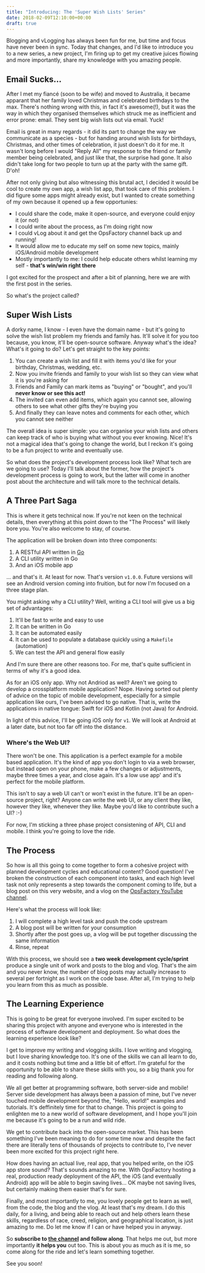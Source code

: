 ```yaml
---
title: "Introducing: The 'Super Wish Lists' Series"
date: 2018-02-09T12:10:00+00:00
draft: true
---
```


Blogging and vLogging has always been fun for me, but time and focus have never been in sync. Today that changes, and I'd like to introduce you to a new series, a new project, I'm firing up to get my creative juices flowing and more importantly, share my knowledge with you amazing people.

## Email Sucks...
After I met my fiancé (soon to be wife) and moved to Australia, it became apparant that her family loved Christmas and celebrated birthdays to the max. There's nothing wrong with this, in fact it's awesome(!), but it was the way in which they organised themselves which struck me as inefficient and error prone: email. They sent big wish lists out via email. Yuck!

Email is great in many regards - it did its part to change the way we communicate as a species - but for handing around wish lists for birthdays, Christmas, and other times of celebration, it just doesn't do it for me. It wasn't long before I would "Reply All" my response to the friend or family member being celebrated, and just like that, the surprise had gone. It also didn't take long for two people to turn up at the party with the same gift. D'oh!

After not only giving but also witnessing this brutal act, I decided it would be cool to create my own app, a wish list app, that took care of this problem. I did figure some apps might already exist, but I wanted to create something of my own because it opened up a few opportunies:

* I could share the code, make it open-source, and everyone could enjoy it (or not)
* I could write about the process, as I'm doing right now
* I could vLog about it and get the OpsFactory channel back up and running!
* It would allow me to educate my self on some new topics, mainly iOS/Android mobile development
* Mostly importantly to me: I could help educate others whilst learning my self - **that's win/win right there**

I got excited for the prospect and after a bit of planning, here we are with the first post in the series.

So what's the project called?

## Super Wish Lists
A dorky name, I know - I even have the domain name - but it's going to solve the wish list problem my friends and family has. It'll solve it for you too because, you know, it'll be open-source software. Anyway what's the idea? What's it going to do? Let's get straight to the key points:

1. You can create a wish list and fill it with items you'd like for your birthday, Christmas, wedding, etc.
1. Now you invite friends and family to your wish list so they can view what it is you're asking for
1. Friends and Family can mark items as "buying" or "bought", and you'll **never know or see this act!**
1. The invited can even add items, which again you cannot see, allowing others to see what other gifts they're buying you
1. And finally they can leave notes and comments for each other, which you cannot see neither

The overall idea is super simple: you can organise your wish lists and others can keep track of who is buying what without you ever knowing. Nice! It's not a magical idea that's going to change the world, but I reckon it's going to be a fun project to write and eventually use. 

So what does the project's development process look like? What tech are we going to use? Today I'll talk about the former, how the project's development process is going to work, but the latter will come in another post about the architecture and will talk more to the technical details.

## A Three Part Saga
This is where it gets technical now. If you're not keen on the technical details, then everything at this point down to the "The Process" will likely bore you. You're also welcome to stay, of course.

The application will be broken down into three components:

1. A RESTful API written in [Go](https://golang.org/)
1. A CLI utility written in Go
1. And an iOS mobile app

... and that's it. At least for now. That's version `v1.0.0`. Future versions will see an Android version coming into fruition, but for now I'm focused on a three stage plan.

You might asking why a CLI utility? Well, writing a CLI tool will give us a big set of advantages:

1. It'll be fast to write and easy to use
1. It can be written in Go
1. It can be automated easily
1. It can be used to populate a database quickly using a `Makefile` (automation)
1. We can test the API and general flow easily

And I'm sure there are other reasons too. For me, that's quite sufficient in terms of why it's a good idea.

As for an iOS only app. Why not Andriod as well? Aren't we going to develop a crossplatform mobile application? Nope. Having sorted out plenty of advice on the topic of mobile development, especially for a simple application like ours, I've been advised to go native. That is, write the applications in native tongue: Swift for iOS and Kotlin (not Java) for Android.

In light of this advice, I'll be going iOS only for `v1`. We will look at Android at a later date, but not too far off into the distance.

### Where's the Web UI?
There won't be one. This application is a perfect example for a mobile based application. It's the kind of app you don't login to via a web browser, but instead open on your phone, make a few changes or adjustments, maybe three times a year, and close again. It's a low use app' and it's perfect for the mobile platform.

This isn't to say a web UI can't or won't exist in the future. It'll be an open-source project, right? Anyone can write the web UI, or any client they like, however they like, whenever they like. Maybe you'd like to contribute such a UI? :-)

For now, I'm sticking a three phase project consistening of API, CLI and mobile. I think you're going to love the ride.

## The Process
So how is all this going to come together to form a cohesive project with planned development cycles and educational content? Good question! I've broken the construction of each component into tasks, and each high level task not only represents a step towards the component coming to life, but a blog post on this very website, and a vlog on the [OpsFactory YouTube channel](https://www.youtube.com/opsfactory).

Here's what the process will look like:

1. I will complete a high level task and push the code upstream
1. A blog post will be written for your consumption
1. Shortly after the post goes up, a vlog will be put together discussing the same information
1. Rinse, repeat

With this process, we should see a **two week development cycle/sprint** produce a single unit of work and posts to the blog and vlog. That's the aim and you never know, the number of blog posts may actually increase to several per fortnight as I work on the code base. After all, I'm trying to help you learn from this as much as possible.

## The Learning Experience
This is going to be great for everyone involved. I'm super excited to be sharing this project with anyone and everyone who is interested in the process of software development and deployment. So what does the learning experience look like?

I get to improve my writing and vlogging skills. I love writing and vlogging, but I love sharing knowledge too. It's one of the skills we can all learn to do, and it costs nothing but time and a little bit of effort. I'm grateful for the opportunity to be able to share these skills with you, so a big thank you for reading and following along.

We all get better at programming software, both server-side and mobile! Server side development has always been a passion of mine, but I've never touched mobile development beyond the, "Hello, world!" examples and tutorials. It's deffinitely time for that to change. This project is going to enlighten me to a new world of software development, and I hope you'll join me because it's going to be a run and wild ride.

We get to contribute back into the open-source market. This has been something I've been meaning to do for some time now and despite the fact there are literally tens of thousands of projects to contribute to, I've never been more excited for this project right here.

How does having an actual live, real app, that you helped write, on the iOS app store sound? That's sounds amazing to me. With OpsFactory hosting a real, production ready deployment of the API, the iOS (and eventually Android) app will be able to begin saving lives... OK maybe not saving lives, but certainly making them easier that's for sure.

Finally, and most importantly to me, you lovely people get to learn as well, from the code, the blog and the vlog. At least that's my dream. I do this daily, for a living, and being able to reach out and help others learn these skills, regardless of race, creed, religion, and geographical location, is just amazing to me. Do let me know if I can or have helped you in anyway.

So **subscribe to [the channel](https://www.youtube.com/opsfactory) and follow along**. That helps me out, but more importantly **it helps you** out too. This is about you as much as it is me, so come along for the ride and let's learn something together.

See you soon!
